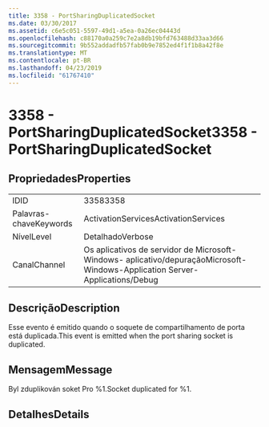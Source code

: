 ```yaml
---
title: 3358 - PortSharingDuplicatedSocket
ms.date: 03/30/2017
ms.assetid: c6e5c051-5597-49d1-a5ea-0a26ec04443d
ms.openlocfilehash: c88170a0a259c7e2a8db19bfd763488d33aa3d66
ms.sourcegitcommit: 9b552addadfb57fab0b9e7852ed4f1f1b8a42f8e
ms.translationtype: MT
ms.contentlocale: pt-BR
ms.lasthandoff: 04/23/2019
ms.locfileid: "61767410"
---
```

# <a name="3358---portsharingduplicatedsocket"></a><span data-ttu-id="53d70-102">3358 - PortSharingDuplicatedSocket</span><span class="sxs-lookup"><span data-stu-id="53d70-102">3358 - PortSharingDuplicatedSocket</span></span>
## <a name="properties"></a><span data-ttu-id="53d70-103">Propriedades</span><span class="sxs-lookup"><span data-stu-id="53d70-103">Properties</span></span>  
  
|||  
|-|-|  
|<span data-ttu-id="53d70-104">ID</span><span class="sxs-lookup"><span data-stu-id="53d70-104">ID</span></span>|<span data-ttu-id="53d70-105">3358</span><span class="sxs-lookup"><span data-stu-id="53d70-105">3358</span></span>|  
|<span data-ttu-id="53d70-106">Palavras-chave</span><span class="sxs-lookup"><span data-stu-id="53d70-106">Keywords</span></span>|<span data-ttu-id="53d70-107">ActivationServices</span><span class="sxs-lookup"><span data-stu-id="53d70-107">ActivationServices</span></span>|  
|<span data-ttu-id="53d70-108">Nível</span><span class="sxs-lookup"><span data-stu-id="53d70-108">Level</span></span>|<span data-ttu-id="53d70-109">Detalhado</span><span class="sxs-lookup"><span data-stu-id="53d70-109">Verbose</span></span>|  
|<span data-ttu-id="53d70-110">Canal</span><span class="sxs-lookup"><span data-stu-id="53d70-110">Channel</span></span>|<span data-ttu-id="53d70-111">Os aplicativos de servidor de Microsoft-Windows- aplicativo/depuração</span><span class="sxs-lookup"><span data-stu-id="53d70-111">Microsoft-Windows-Application Server-Applications/Debug</span></span>|  
  
## <a name="description"></a><span data-ttu-id="53d70-112">Descrição</span><span class="sxs-lookup"><span data-stu-id="53d70-112">Description</span></span>  
 <span data-ttu-id="53d70-113">Esse evento é emitido quando o soquete de compartilhamento de porta está duplicada.</span><span class="sxs-lookup"><span data-stu-id="53d70-113">This event is emitted when the port sharing socket is duplicated.</span></span>  
  
## <a name="message"></a><span data-ttu-id="53d70-114">Mensagem</span><span class="sxs-lookup"><span data-stu-id="53d70-114">Message</span></span>  
 <span data-ttu-id="53d70-115">Byl zduplikován soket Pro %1.</span><span class="sxs-lookup"><span data-stu-id="53d70-115">Socket duplicated for %1.</span></span>  
  
## <a name="details"></a><span data-ttu-id="53d70-116">Detalhes</span><span class="sxs-lookup"><span data-stu-id="53d70-116">Details</span></span>
